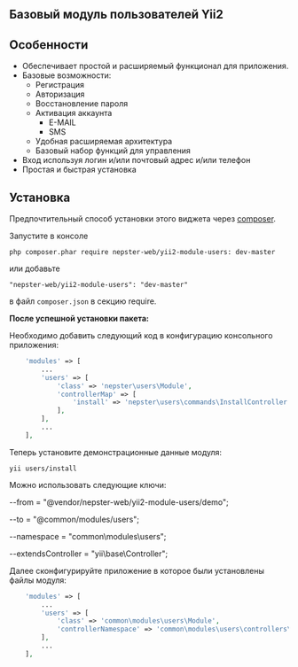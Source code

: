 Базовый модуль пользователей Yii2
---------------------------------

## Особенности

* Обеспечивает простой и расширяемый функционал для приложения.
* Базовые возможности:
    * Регистрация
    * Авторизация
    * Восстановление пароля
    * Активация аккаунта
        * E-MAIL
        * SMS
    * Удобная расширяемая архитектура
    * Базовый набор функций для управления
* Вход используя логин и/или почтовый адрес и/или телефон
* Простая и быстрая установка


## Установка

Предпочтительный способ установки этого виджета через [composer](http://getcomposer.org/download/).

Запустите в консоле

```
php composer.phar require nepster-web/yii2-module-users: dev-master
```

или добавьте

```
"nepster-web/yii2-module-users": "dev-master"
```

в файл `composer.json` в секцию require.

**После успешной установки пакета:**

Необходимо добавить следующий код в конфигурацию консольного приложения:

```php
    'modules' => [
        ...
        'users' => [
            'class' => 'nepster\users\Module',
            'controllerMap' => [
                'install' => 'nepster\users\commands\InstallController',
            ],
        ],
        ...
    ],
```

Теперь установите демонстрационные данные модуля:
```
yii users/install
```

Можно использовать следующие ключи:

--from = "@vendor/nepster-web/yii2-module-users/demo";

--to = "@common/modules/users";

--namespace = "common\\modules\\users";

--extendsController = "yii\\base\\Controller";


Далее сконфигурируйте приложение в которое были установлены файлы модуля:

```php
	'modules' => [
		...
        'users' => [
            'class' => 'common\modules\users\Module',
            'controllerNamespace' => 'common\modules\users\controllers\frontend',
        ],
        ...
    ],
```